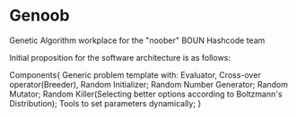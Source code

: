 # Genoob
Genetic Algorithm workplace for the "noober" BOUN Hashcode team

Initial proposition for the software architecture is as follows:

Components{
  Generic problem template with:
    Evaluator,
    Cross-over operator(Breeder),
    Random Initializer;
  Random Number Generator;
  Random Mutator;
  Random Killer(Selecting better options according to Boltzmann's Distribution);
  Tools to set parameters dynamically;
  }
